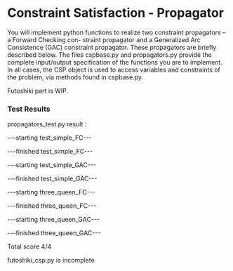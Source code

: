 
# Constraint Satisfaction - Propagator

You will implement python functions to realize two constraint propagators – a Forward Checking con- straint propagator and a Generalized Arc Consistence (GAC) constraint propagator. These propagators are briefly described below. The files cspbase.py and propagators.py provide the complete input/output specification of the functions you are to implement. In all cases, the CSP object is used to access variables and constraints of the problem, via methods found in cspbase.py.

Futoshiki part is WIP.


### Test Results

propagators_test.py result :

---starting test_simple_FC---

---finished test_simple_FC---

---starting test_simple_GAC---

---finished test_simple_GAC---

---starting three_queen_FC---

---finished three_queen_FC---

---starting three_queen_GAC---

---finished three_queen_GAC---

Total score 4/4

futoshiki_csp.py is incomplete
